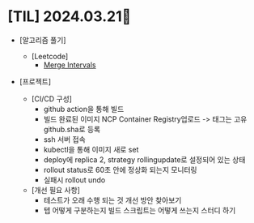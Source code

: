 # [TIL] 2024.03.21📒

  * [알고리즘 풀기]
    * [Leetcode]
      * [Merge Intervals](https://github.com/elephant97/Algorithm/blob/main/Leetcode/Java/Medium/Merge%20Intervals.java)

  * [프로젝트]
    * [CI/CD 구성]
      * github action을 통해 빌드
      * 빌드 완료된 이미지 NCP Container Registry업로드 -> 태그는 고유 github.sha로 등록
      * ssh 서버 접속
      * kubectl을 통해 이미지 새로 set
      * deploy에 replica 2, strategy rollingupdate로 설정되어 있는 상태
      * rollout status로 60초 안에 정상화 되는지 모니터링
      * 실패시 rollout undo
    * [개선 필요 사항]
      * 테스트가 오래 수행 되는 것 개선 방안 찾아보기
      * 텝 어떻게 구분하는지 빌드 스크립트는 어떻게 쓰는지 스터디 하기
